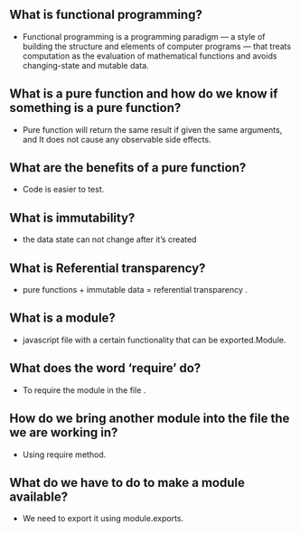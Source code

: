 ## What is functional programming?
* Functional programming is a programming paradigm — a style of building the structure and elements of computer programs — that treats computation as the evaluation of mathematical functions and avoids changing-state and mutable data.  

## What is a pure function and how do we know if something is a pure function?
* Pure function will return the same result if given the same arguments, and It does not cause any observable side effects.  

## What are the benefits of a pure function?
* Code is easier to test.  

## What is immutability?
* the data state can not change after it’s created  

## What is Referential transparency?
* pure functions + immutable data = referential transparency .  

## What is a module?
* javascript file with a certain functionality that can be exported.Module.  

## What does the word ‘require’ do?
* To require the module in the file .  

## How do we bring another module into the file the we are working in?
* Using require method.  

## What do we have to do to make a module available?
* We need to export it using module.exports.